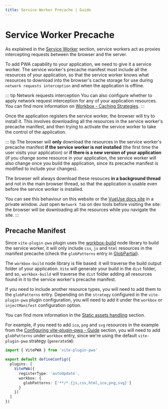 ```yaml
---
title: Service Worker Precache | Guide
---
```


# Service Worker Precache

As explained in the [Service Worker](/guide/#service-worker) section, service workers act as proxies intercepting requests between the browser and the server.

To add PWA capability to your application, we need to give it a service worker. The service worker's precache manifest must include all the resources of your application, so that the service worker knows what resources to download into the browser's cache storage for use during `network requests interception` and when the application is offline.

::: tip Network requests interception
You can also configure whether to apply network request interception for any of your application resources. You can find more information on [Workbox - Caching Strategies](https://developer.chrome.com/docs/workbox/caching-strategies-overview/#caching-strategies).
:::

Once the application registers the service worker, the browser will try to install it. This involves downloading all the resources in the service worker's precache manifest, and then trying to activate the service worker to take the control of the application.

::: tip
The browser will **only** download the resources in the service worker's precache manifest **if the service worker is not installed** (the first time the user visits your application) or **if there is a new version of your application** (if you change some resource in your application, the service worker will also change once you build the application, since its precache manifest is modified to include your changes).

The browser will always download these resouces **in a background thread** and not in the main browser thread, so that the application is usable even before the service worker is installed.

You can see this behaviour on this website or the [VueUse docs site](https://vueuse.org/) in a private window. Just open `Network Tab` on dev tools before visiting the site: the browser will be downloading all the resources while you navigate the site.
:::

## Precache Manifest

Since `vite-plugin-pwa` plugin uses the [workbox-build](https://developer.chrome.com/docs/workbox/modules/workbox-build/) node library to build the service worker, it will only include `css`, `js` and `html` resources in the manifest precache (check the `globPatterns` entry in [GlobPartial](https://developer.chrome.com/docs/workbox/modules/workbox-build#type-GlobPartial)).

The `workbox-build` node library is file based: it will traverse the build output folder of your application. `Vite` will generate your build in the `dist` folder, and so, `workbox-build` will traverse the `dist` folder adding all resources found in it to the service worker's precache manifest.

If you need to include another resource types, you will need to add them to the `globPatterns` entry. Depending on the `strategy` configured in the `vite-plugin-pwa` plugin configuration, you will need to add it under the `workbox` or `injectManifest` configuration option.

You can find more information in the [Static assets handling](/guide/static-assets) section.

For example, if you need to add `ico`, `png` and `svg` resources in the example from the [Configuring vite-plugin-pwa - Guide](/guide/#configuring-vite-plugin-pwa) section, you will need to add `globPatterns` under `workbox` entry, since we're using the default `vite-plugin-pwa` strategy (`generateSW`):
```ts
import { VitePWA } from 'vite-plugin-pwa'

export default defineConfig({
  plugins: [
    VitePWA({
      registerType: 'autoUpdate',
      workbox: {
        globPatterns: ['**/*.{js,css,html,ico,png,svg}']
      }
    })
  ]
})
```
